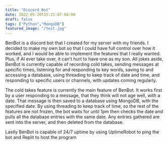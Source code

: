 ```yaml
---
title: "Discord Bot"
date: 2022-05-20T15:21:07-04:00
draft: false
tags: ["Python","MongoDB"]
featured_image: "/test.jpg"
---
```


BenBot is a discord bot that I created for my server with my friends. I decided to make my own bot so that I could have full control over how it worked, and I would be able to implement the features that I really wanted. Plus, if AI ever take over, it can't hurt to have one as my son. All jokes aside, BenBot is currently capable of recording cold takes, sending messages at specific times, listening for and responding to key words, saving to and accessing a database, using threading to keep track of date and time, and responding to specific users or channels, with updates coming regularly.

The cold takes feature is currently the main feature of BenBot. It works first by a user responding to a message, that they think will not age well, with a date. That message is then saved to a database using MongoDB, with the specified date. By using threading to keep track of time, so the rest of the features are not frozen, the bot waits for until 1pm then checks the date and pulls all the database entries with the same date. Any entries gathered are sent into the server, and then deleted from the database.

Lastly BenBot is capable of 24/7 uptime by using UptimeRobot to ping the bot and Replit to host the program
